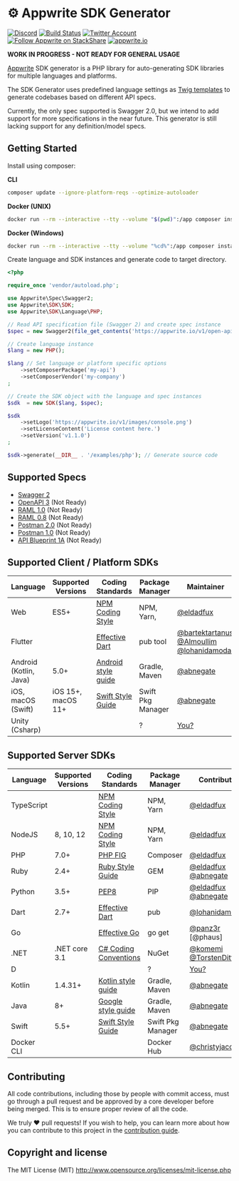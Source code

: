 # ⚙️ Appwrite SDK Generator

[![Discord](https://img.shields.io/discord/564160730845151244?label=discord&style=flat-square)](https://appwrite.io/discord)
[![Build Status](https://img.shields.io/travis/com/appwrite/sdk-generator?style=flat-square)](https://travis-ci.com/appwrite/sdk-generator)
[![Twitter Account](https://img.shields.io/twitter/follow/appwrite?color=00acee&label=twitter&style=flat-square)](https://twitter.com/appwrite)
[![Follow Appwrite on StackShare](https://img.shields.io/badge/follow%20on-stackshare-blue?style=flat-square)](https://stackshare.io/appwrite)
[![appwrite.io](https://img.shields.io/badge/appwrite-.io-f02e65?style=flat-square)](https://appwrite.io)

**WORK IN PROGRESS - NOT READY FOR GENERAL USAGE**

[Appwrite](https://appwrite.io) SDK generator is a PHP library for auto-generating SDK libraries for multiple languages and platforms.

The SDK Generator uses predefined language settings as [Twig templates](https://twig.symfony.com/) to generate codebases based on different API specs.

Currently, the only spec supported is Swagger 2.0, but we intend to add support for more specifications in the near future. This generator is still lacking support for any definition/model specs.

## Getting Started

Install using composer:

**CLI**
```bash
composer update --ignore-platform-reqs --optimize-autoloader
```

**Docker (UNIX)**

```bash
docker run --rm --interactive --tty --volume "$(pwd)":/app composer install --ignore-platform-reqs
```

**Docker (Windows)**

```bash
docker run --rm --interactive --tty --volume "%cd%":/app composer install --ignore-platform-reqs
```

Create language and SDK instances and generate code to target directory.

```php
<?php

require_once 'vendor/autoload.php';

use Appwrite\Spec\Swagger2;
use Appwrite\SDK\SDK;
use Appwrite\SDK\Language\PHP;

// Read API specification file (Swagger 2) and create spec instance
$spec = new Swagger2(file_get_contents('https://appwrite.io/v1/open-api-2.json?extension=1'));

// Create language instance
$lang = new PHP();

$lang // Set language or platform specific options
    ->setComposerPackage('my-api')
    ->setComposerVendor('my-company')
;

// Create the SDK object with the language and spec instances
$sdk  = new SDK($lang, $spec);

$sdk
    ->setLogo('https://appwrite.io/v1/images/console.png')
    ->setLicenseContent('License content here.')
    ->setVersion('v1.1.0')
;

$sdk->generate(__DIR__ . '/examples/php'); // Generate source code

```

## Supported Specs

* [Swagger 2](https://github.com/OAI/OpenAPI-Specification/blob/master/versions/2.0.md)
* [OpenAPI 3](https://github.com/OAI/OpenAPI-Specification/blob/master/versions/3.0.2.md) (Not Ready)
* [RAML 1.0](https://raml.org/) (Not Ready)
* [RAML 0.8](https://raml.org/) (Not Ready)
* [Postman 2.0](https://schema.getpostman.com/json/collection/v2.0.0/docs/index.html) (Not Ready)
* [Postman 1.0](https://schema.getpostman.com/json/collection/v1.0.0/docs/index.html) (Not Ready)
* [API Blueprint 1A](https://github.com/apiaryio/api-blueprint/blob/master/API%20Blueprint%20Specification.md) (Not Ready)

## Supported Client / Platform SDKs

| Language               | Supported Versions  |  Coding Standards      |  Package Manager   |   Maintainer   |
|------------------------|---------------------|------------------------|--------------------|----------------|
| Web                    | ES5+                | [NPM Coding Style]     | NPM, Yarn,         | [@eldadfux]    |
| Flutter                |                     | [Effective Dart]       | pub tool           | [@bartektartanus] [@Almoullim] [@lohanidamodar]   |
| Android (Kotlin, Java) | 5.0+                | [Android style guide]  | Gradle, Maven      | [@abnegate]    |
| iOS, macOS (Swift)     | iOS 15+, macOS 11+  | [Swift Style Guide]    | Swift Pkg Manager  | [@abnegate]    |
| Unity (Csharp)         |                     |                        | ?                  | [You?](https://github.com/appwrite/sdk-generator/issues/20) |

## Supported Server SDKs

| Language   | Supported Versions  |  Coding Standards      |  Package Manager   | Contributors   |
|------------|---------------------|------------------------|--------------------|----------------|
| TypeScript |                     | [NPM Coding Style]     | NPM, Yarn          | [@eldadfux]    |
| NodeJS     | 8, 10, 12           | [NPM Coding Style]     | NPM, Yarn          | [@eldadfux]    |
| PHP        | 7.0+                | [PHP FIG]              | Composer           | [@eldadfux]    |
| Ruby       | 2.4+                | [Ruby Style Guide]     | GEM                | [@eldadfux] [@abnegate] |
| Python     | 3.5+                | [PEP8]                 | PIP                | [@eldadfux] [@abnegate] |
| Dart       | 2.7+                | [Effective Dart]       | pub                | [@lohanidamodar] |
| Go         |                     | [Effective Go]         | go get             | [@panz3r] [@phaus]      |
| .NET       | .NET core 3.1       | [C# Coding Conventions]| NuGet              | [@komemi] [@TorstenDittmann]     |
| D          |                     |                        | ?                  | [You?](https://github.com/appwrite/sdk-generator/issues/20) |
| Kotlin     | 1.4.31+             | [Kotlin style guide]   | Gradle, Maven      | [@abnegate]    |
| Java       | 8+                  | [Google style guide]   | Gradle, Maven      | [@abnegate]    |
| Swift      | 5.5+                | [Swift Style Guide]    | Swift Pkg Manager  | [@abnegate]    |
| Docker CLI |                     |                        | Docker Hub         | [@christyjacob4]  |

[@Almoullim]:           https://github.com/Almoullim
[@eldadfux]:            https://github.com/eldadfux
[@panz3r]:              https://github.com/panz3r
[@armino-dev]:          https://github.com/armino-dev
[@bartektartanus]:      https://github.com/bartektartanus
[@komemi]:              https://github.com/komemi
[@TorstenDittmann]:     https://github.com/TorstenDittmann
[@lohanidamodar]:       https://github.com/lohanidamodar
[@christyjacob4]:       https://github.com/christyjacob4
[@abnegate]:            https://github.com/abnegate

[PHP FIG]:              https://www.php-fig.org/
[NPM Coding Style]:     https://docs.npmjs.com/misc/coding-style
[NPM Coding Style]:     https://docs.npmjs.com/misc/coding-style
[Ruby Style Guide]:     https://github.com/rubocop-hq/ruby-style-guide
[PEP8]:                 https://www.python.org/dev/peps/pep-0008/
[Effective Dart]:       https://dart.dev/guides/language/effective-dart/style
[Effective Go]:         https://golang.org/doc/effective_go.html
[Swift Style Guide]:    https://google.github.io/swift/
[C# Coding Conventions]:https://docs.microsoft.com/en-us/dotnet/csharp/programming-guide/inside-a-program/coding-conventions
[Kotlin style guide]:   https://kotlinlang.org/docs/coding-conventions.html#apply-the-style-guide
[Android style guide]:  https://developer.android.com/kotlin/style-guide
[Google style guide]:   https://google.github.io/styleguide/javaguide.html

## Contributing

All code contributions, including those by people with commit access, must go through a pull request and be approved by a core developer before being merged. This is to ensure proper review of all the code.

We truly ❤️ pull requests! If you wish to help, you can learn more about how you can contribute to this project in the [contribution guide](CONTRIBUTING.md).

## Copyright and license

The MIT License (MIT) http://www.opensource.org/licenses/mit-license.php
